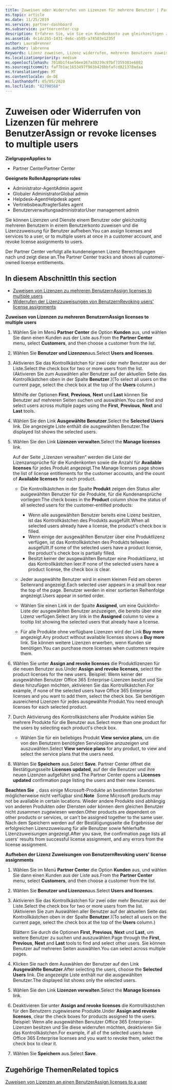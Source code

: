 ```yaml
---
title: Zuweisen oder Widerrufen von Lizenzen für mehrere Benutzer | Partner Center
ms.topic: article
ms.date: 11/25/2019
ms.service: partner-dashboard
ms.subservice: partnercenter-csp
description: Erfahren Sie, wie Sie ein Kundenkonto zum gleichzeitigen zuweisen oder widerrufen von Lizenzen und Diensten für einen oder mehrere Benutzer verwenden.
ms.assetid: 4c14c2b5-1431-4e6c-a505-a74503e1235f
author: LauraBrenner
ms.author: labrenne
Keywords: Lizenz zuweisen, Lizenz widerrufen, mehreren Benutzern zuweisen,
ms.localizationpriority: medium
ms.openlocfilehash: 7018b1f4ae56ee267a39239c97bf7355381e6802
ms.sourcegitcommit: faf7b1ac1653497f963b428bbfafcd821378adaa
ms.translationtype: MT
ms.contentlocale: de-DE
ms.lasthandoff: 05/05/2020
ms.locfileid: "82798568"
---
```

# <a name="assign-or-revoke-licenses-to-multiple-users"></a><span data-ttu-id="5e979-104">Zuweisen oder Widerrufen von Lizenzen für mehrere Benutzer</span><span class="sxs-lookup"><span data-stu-id="5e979-104">Assign or revoke licenses to multiple users</span></span>

<span data-ttu-id="5e979-105">**Zielgruppe**</span><span class="sxs-lookup"><span data-stu-id="5e979-105">**Applies to**</span></span>

- <span data-ttu-id="5e979-106">Partner Center</span><span class="sxs-lookup"><span data-stu-id="5e979-106">Partner Center</span></span>

<span data-ttu-id="5e979-107">**Geeignete Rollen**</span><span class="sxs-lookup"><span data-stu-id="5e979-107">**Appropriate roles**</span></span>

- <span data-ttu-id="5e979-108">Administrator-Agent</span><span class="sxs-lookup"><span data-stu-id="5e979-108">Admin agent</span></span>
- <span data-ttu-id="5e979-109">Globaler Administrator</span><span class="sxs-lookup"><span data-stu-id="5e979-109">Global admin</span></span>
- <span data-ttu-id="5e979-110">Helpdesk-Agent</span><span class="sxs-lookup"><span data-stu-id="5e979-110">Helpdesk agent</span></span>
- <span data-ttu-id="5e979-111">Vertriebsbeauftragter</span><span class="sxs-lookup"><span data-stu-id="5e979-111">Sales agent</span></span>
- <span data-ttu-id="5e979-112">Benutzerverwaltungsadministrator</span><span class="sxs-lookup"><span data-stu-id="5e979-112">User management admin</span></span>

<span data-ttu-id="5e979-113">Sie können Lizenzen und Dienste einem Benutzer oder gleichzeitig mehreren Benutzern in einem Benutzerkonto zuweisen und die Lizenzzuweisung für Benutzer aufheben.</span><span class="sxs-lookup"><span data-stu-id="5e979-113">You can assign licenses and services to a user, or to multiple users at once in a customer account, and revoke license assignments to users.</span></span>

<span data-ttu-id="5e979-114">Der Partner Center verfolgt alle kundeneigenen Lizenz Berechtigungen nach und zeigt diese an.</span><span class="sxs-lookup"><span data-stu-id="5e979-114">The Partner Center tracks and shows all customer-owned license entitlements.</span></span>

## <a name="in-this-section"></a><span data-ttu-id="5e979-115">In diesem Abschnitt</span><span class="sxs-lookup"><span data-stu-id="5e979-115">In this section</span></span>


- [<span data-ttu-id="5e979-116">Zuweisen von Lizenzen zu mehreren Benutzern</span><span class="sxs-lookup"><span data-stu-id="5e979-116">Assign licenses to multiple users</span></span>](#assign-licenses-to-groups)
- [<span data-ttu-id="5e979-117">Widerrufen der Lizenzzuweisungen von Benutzern</span><span class="sxs-lookup"><span data-stu-id="5e979-117">Revoking users' license assignments</span></span>](#revoking-licenses)

<a href="" id="assign-licenses-to-groups"></a>
<span data-ttu-id="5e979-118">**Zuweisen von Lizenzen zu mehreren Benutzern**</span><span class="sxs-lookup"><span data-stu-id="5e979-118">**Assign licenses to multiple users**</span></span>

1. <span data-ttu-id="5e979-119">Wählen Sie im Menü **Partner Center** die Option **Kunden** aus, und wählen Sie dann einen Kunden aus der Liste aus.</span><span class="sxs-lookup"><span data-stu-id="5e979-119">From the **Partner Center** menu, select **Customers**, and then choose a customer from the list.</span></span>

2. <span data-ttu-id="5e979-120">Wählen Sie **Benutzer und Lizenzen**aus.</span><span class="sxs-lookup"><span data-stu-id="5e979-120">Select **Users and licenses**.</span></span>

3. <span data-ttu-id="5e979-121">Aktivieren Sie das Kontrollkästchen für zwei oder mehr Benutzer aus der Liste.</span><span class="sxs-lookup"><span data-stu-id="5e979-121">Select the check box for two or more users from the list.</span></span> <span data-ttu-id="5e979-122">(Aktivieren Sie zum Auswählen aller Benutzer auf der aktuellen Seite das Kontrollkästchen oben in der Spalte **Benutzer**.)</span><span class="sxs-lookup"><span data-stu-id="5e979-122">(To select all users on the current page, select the check box at the top of the **Users** column.)</span></span>

    <span data-ttu-id="5e979-123">Mithilfe der Optionen **First**, **Previous**, **Next** und **Last** können Sie Benutzer auf mehreren Seiten suchen und auswählen.</span><span class="sxs-lookup"><span data-stu-id="5e979-123">You can find and select users across multiple pages using the **First**, **Previous**, **Next** and **Last** tools.</span></span>

4. <span data-ttu-id="5e979-124">Wählen Sie den Link **Ausgewählte Benutzer**.</span><span class="sxs-lookup"><span data-stu-id="5e979-124">Select the **Selected Users** link.</span></span> <span data-ttu-id="5e979-125">Die angezeigte Liste enthält die ausgewählten Benutzer.</span><span class="sxs-lookup"><span data-stu-id="5e979-125">The displayed list shows the selected users.</span></span>

5. <span data-ttu-id="5e979-126">Wählen Sie den Link **Lizenzen verwalten**.</span><span class="sxs-lookup"><span data-stu-id="5e979-126">Select the **Manage licenses** link.</span></span>

    <span data-ttu-id="5e979-127">Auf der Seite „Lizenzen verwalten“ werden die Liste der Lizenzansprüche für die Kundenkonten sowie die Anzahl für **Available licenses** für jedes Produkt angezeigt.</span><span class="sxs-lookup"><span data-stu-id="5e979-127">The Manage licenses page shows the list of license entitlements for the customer accounts, and the count of **Available licenses** for each product.</span></span>

    -   <span data-ttu-id="5e979-128">Die Kontrollkästchen in der Spalte **Produkt** zeigen den Status aller ausgewählten Benutzer für die Produkte, für die Kundenansprüche vorliegen:</span><span class="sxs-lookup"><span data-stu-id="5e979-128">The check boxes in the **Product** column show the status of all selected users for the customer-entitled products:</span></span>

        -   <span data-ttu-id="5e979-129">Wenn alle ausgewählten Benutzer bereits eine Lizenz besitzen, ist das Kontrollkästchen des Produkts ausgefüllt.</span><span class="sxs-lookup"><span data-stu-id="5e979-129">When all selected users already have a license, the product's check box is filled.</span></span>
        -   <span data-ttu-id="5e979-130">Wenn einige der ausgewählten Benutzer über eine Produktlizenz verfügen, ist das Kontrollkästchen des Produkts teilweise ausgefüllt.</span><span class="sxs-lookup"><span data-stu-id="5e979-130">If some of the selected users have a product license, the product's check box is partially filled.</span></span>
        -   <span data-ttu-id="5e979-131">Besitzt keiner der ausgewählten Benutzer eine Produktlizenz, ist das Kontrollkästchen leer.</span><span class="sxs-lookup"><span data-stu-id="5e979-131">If none of the selected users have a product license, the check box is clear.</span></span>
    -   <span data-ttu-id="5e979-132">Jeder ausgewählte Benutzer wird in einem kleinen Feld am oberen Seitenrand angezeigt.</span><span class="sxs-lookup"><span data-stu-id="5e979-132">Each selected user appears in a small box near the top of the page.</span></span> <span data-ttu-id="5e979-133">Benutzer werden in einer sortierten Reihenfolge angezeigt.</span><span class="sxs-lookup"><span data-stu-id="5e979-133">Users appear in sorted order.</span></span>

    -   <span data-ttu-id="5e979-134">Wählen Sie einen Link in der Spalte **Assigned**, um eine QuickInfo-Liste der ausgewählten Benutzer anzuzeigen, die bereits über eine Lizenz verfügen.</span><span class="sxs-lookup"><span data-stu-id="5e979-134">Select any link in the **Assigned** column to view a tooltip list showing the selected users that already have a license.</span></span>

    -   <span data-ttu-id="5e979-135">Für alle Produkte ohne verfügbare Lizenzen wird der Link **Buy more** angezeigt.</span><span class="sxs-lookup"><span data-stu-id="5e979-135">Any product without available licenses shows a **Buy more** link.</span></span> <span data-ttu-id="5e979-136">Sie können weitere Lizenzen erwerben, wenn Kunden sie benötigen.</span><span class="sxs-lookup"><span data-stu-id="5e979-136">You can purchase more licenses when customers require them.</span></span>

6.  <span data-ttu-id="5e979-137">Wählen Sie unter **Assign and revoke licenses** die Produktlizenzen für die neuen Benutzer aus.</span><span class="sxs-lookup"><span data-stu-id="5e979-137">Under **Assign and revoke licenses**, select the product licenses for the new users.</span></span> <span data-ttu-id="5e979-138">Beispiel: Wenn keiner der ausgewählten Benutzer Office 365 Enterprise-Lizenzen besitzt und Sie diese hinzufügen möchten, aktivieren Sie das Kontrollkästchen.</span><span class="sxs-lookup"><span data-stu-id="5e979-138">For example, if none of the selected users have Office 365 Enterprise licenses and you want to add them, select the check box.</span></span> <span data-ttu-id="5e979-139">Sie benötigen ausreichend Lizenzen für jedes ausgewählte Produkt.</span><span class="sxs-lookup"><span data-stu-id="5e979-139">You need enough licenses for each selected product.</span></span>

7. <span data-ttu-id="5e979-140">Durch Aktivierung des Kontrollkästchens aller Produkte wählen Sie mehrere Produkte für die Benutzer aus.</span><span class="sxs-lookup"><span data-stu-id="5e979-140">Select more than one product for the users by selecting each product's check box.</span></span>
    -   <span data-ttu-id="5e979-141">Wählen Sie für ein beliebiges Produkt **View service plans**, um die von den Benutzern benötigten Servicepläne anzuzeigen und auszuwählen.</span><span class="sxs-lookup"><span data-stu-id="5e979-141">Select **View service plans** for any product, to view and select the service plans that the users need.</span></span>

8. <span data-ttu-id="5e979-142">Wählen Sie **Speichern** aus.</span><span class="sxs-lookup"><span data-stu-id="5e979-142">Select **Save**.</span></span> <span data-ttu-id="5e979-143">Partner Center öffnet die Bestätigungsseite **Licenses updated**, auf der die Benutzer und ihre neuen Lizenzen aufgeführt sind.</span><span class="sxs-lookup"><span data-stu-id="5e979-143">The Partner Center opens a **Licenses updated** confirmation page listing the users and their new licenses.</span></span>

<span data-ttu-id="5e979-144">**Beachten Sie**  , dass einige Microsoft-Produkte an bestimmten Standorten möglicherweise nicht verfügbar sind.</span><span class="sxs-lookup"><span data-stu-id="5e979-144">**Note**  Some Microsoft products may not be available in certain locations.</span></span> <span data-ttu-id="5e979-145">Wieder andere Produkte sind abhängig von anderen Produkten oder Diensten oder können dem gleichen Benutzer nicht zusammen zugewiesen werden.</span><span class="sxs-lookup"><span data-stu-id="5e979-145">Other products are dependent on other products or services, or can't be assigned together to the same user.</span></span> <span data-ttu-id="5e979-146">Nach dem Speichern werden auf der Bestätigungsseite die Ergebnisse der erfolgreichen Lizenzzuweisung für alle Benutzer sowie fehlerhafte Lizenzzuweisungen angezeigt.</span><span class="sxs-lookup"><span data-stu-id="5e979-146">After you save, the confirmation page lists all users' results from successful license assignment, and any errors from the license assignment.</span></span>


<a href="" id="revoking-licenses"></a>
<span data-ttu-id="5e979-147">**Aufheben der Lizenz Zuweisungen von Benutzern**</span><span class="sxs-lookup"><span data-stu-id="5e979-147">**Revoking users' license assignments**</span></span>

1. <span data-ttu-id="5e979-148">Wählen Sie im Menü **Partner Center** die Option **Kunden** aus, und wählen Sie dann einen Kunden aus der Liste aus.</span><span class="sxs-lookup"><span data-stu-id="5e979-148">From the **Partner Center** menu, select **Customers**, and then choose a customer from the list.</span></span>

2. <span data-ttu-id="5e979-149">Wählen Sie **Benutzer und Lizenzen**aus.</span><span class="sxs-lookup"><span data-stu-id="5e979-149">Select **Users and licenses**.</span></span>

3. <span data-ttu-id="5e979-150">Aktivieren Sie das Kontrollkästchen für zwei oder mehr Benutzer aus der Liste.</span><span class="sxs-lookup"><span data-stu-id="5e979-150">Select the check box for two or more users from the list.</span></span> <span data-ttu-id="5e979-151">(Aktivieren Sie zum Auswählen aller Benutzer auf der aktuellen Seite das Kontrollkästchen oben in der Spalte **Benutzer**.)</span><span class="sxs-lookup"><span data-stu-id="5e979-151">(To select all users on the current page, select the check box at the top of the **Users** column.)</span></span>

    <span data-ttu-id="5e979-152">Blättern Sie durch die Optionen **First**, **Previous**, **Next** und **Last**, um weitere Benutzer zu suchen und auszuwählen.</span><span class="sxs-lookup"><span data-stu-id="5e979-152">Page through the **First**, **Previous**, **Next** and **Last** tools to find and select other users.</span></span> <span data-ttu-id="5e979-153">Sie können Benutzer auf mehreren Seiten auswählen.</span><span class="sxs-lookup"><span data-stu-id="5e979-153">You can select across multiple pages.</span></span>

4. <span data-ttu-id="5e979-154">Klicken Sie nach dem Auswählen der Benutzer auf den Link **Ausgewählte Benutzer**.</span><span class="sxs-lookup"><span data-stu-id="5e979-154">After selecting the users, choose the **Selected Users** link.</span></span> <span data-ttu-id="5e979-155">Die angezeigte Liste enthält nur die ausgewählten Benutzer.</span><span class="sxs-lookup"><span data-stu-id="5e979-155">The displayed list shows only the selected users.</span></span>

5. <span data-ttu-id="5e979-156">Wählen Sie den Link **Lizenzen verwalten**.</span><span class="sxs-lookup"><span data-stu-id="5e979-156">Select the **Manage licenses** link.</span></span>

6. <span data-ttu-id="5e979-157">Deaktivieren Sie unter **Assign and revoke licenses** die Kontrollkästchen für den Benutzern zugewiesene Produkte.</span><span class="sxs-lookup"><span data-stu-id="5e979-157">Under **Assign and revoke licenses**, clear the check boxes for products assigned to the users.</span></span> <span data-ttu-id="5e979-158">Beispiel: Wenn alle ausgewählten Benutzer Office 365 Enterprise-Lizenzen besitzen und Sie diese widerrufen möchten, deaktivieren Sie das Kontrollkästchen.</span><span class="sxs-lookup"><span data-stu-id="5e979-158">For example, if all of the selected users have Office 365 Enterprise licenses and you want to revoke them, select the check box to clear it.</span></span>

7. <span data-ttu-id="5e979-159">Wählen Sie **Speichern** aus.</span><span class="sxs-lookup"><span data-stu-id="5e979-159">Select **Save**.</span></span>

## <a name="related-topics"></a><span data-ttu-id="5e979-160">Zugehörige Themen</span><span class="sxs-lookup"><span data-stu-id="5e979-160">Related topics</span></span>

[<span data-ttu-id="5e979-161">Zuweisen von Lizenzen an einen Benutzer</span><span class="sxs-lookup"><span data-stu-id="5e979-161">Assign licenses to a user</span></span>](assign-licenses-to-users.md)